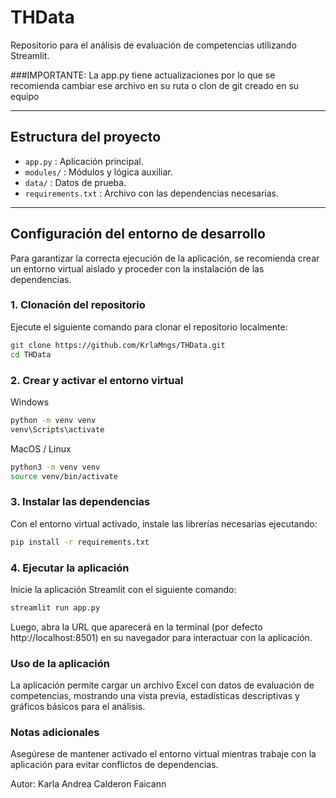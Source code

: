 # THData

Repositorio para el análisis de evaluación de competencias utilizando Streamlit.

###IMPORTANTE: La app.py tiene actualizaciones por lo que se recomienda cambiar ese archivo en su ruta o clon de git creado en su equipo

---

## Estructura del proyecto

- `app.py` : Aplicación principal.
- `modules/` : Módulos y lógica auxiliar.
- `data/` : Datos de prueba.
- `requirements.txt` : Archivo con las dependencias necesarias.

---

## Configuración del entorno de desarrollo

Para garantizar la correcta ejecución de la aplicación, se recomienda crear un entorno virtual aislado y proceder con la instalación de las dependencias.

### 1. Clonación del repositorio

Ejecute el siguiente comando para clonar el repositorio localmente:

```bash
git clone https://github.com/KrlaMngs/THData.git
cd THData

```

### 2. Crear y activar el entorno virtual
Windows
```bash
python -m venv venv
venv\Scripts\activate
```
MacOS / Linux
```bash
python3 -m venv venv
source venv/bin/activate
```
### 3. Instalar las dependencias
Con el entorno virtual activado, instale las librerías necesarias ejecutando:
```bash
pip install -r requirements.txt
```
### 4. Ejecutar la aplicación
Inicie la aplicación Streamlit con el siguiente comando:
```bash
streamlit run app.py
```

Luego, abra la URL que aparecerá en la terminal (por defecto http://localhost:8501) en su navegador para interactuar con la aplicación.

### Uso de la aplicación
La aplicación permite cargar un archivo Excel con datos de evaluación de competencias, mostrando una vista previa, estadísticas descriptivas y gráficos básicos para el análisis.

### Notas adicionales
Asegúrese de mantener activado el entorno virtual mientras trabaje con la aplicación para evitar conflictos de dependencias.

Autor: Karla Andrea Calderon Faicann
